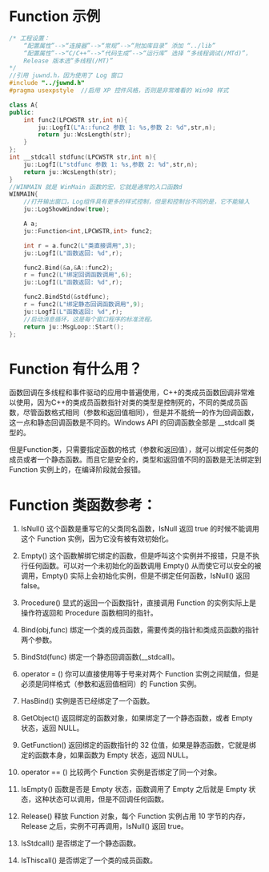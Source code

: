 # Function 示例
```CPP
/* 工程设置：
	“配置属性”-->“连接器”-->“常规”-->“附加库目录” 添加 “../lib”
	“配置属性”-->“C/C++”-->“代码生成”-->“运行库” 选择 “多线程调试(/MTd)”，
	Release 版本选“多线程(/MT)”
*/
//引用 juwnd.h，因为使用了 Log 窗口
#include "../juwnd.h"
#pragma usexpstyle	//启用 XP 控件风格，否则是非常难看的 Win98 样式

class A{
public:
	int func2(LPCWSTR str,int n){
		ju::LogfI(L"A::func2 参数 1: %s,参数 2: %d",str,n);
		return ju::WcsLength(str);
	}
};
int __stdcall stdfunc(LPCWSTR str,int n){
	ju::LogfI(L"stdfunc 参数 1: %s,参数 2: %d",str,n);
	return ju::WcsLength(str);
}
//WINMAIN 就是 WinMain 函数的宏，它就是通常的入口函数d
WINMAIN{
	//打开输出窗口，Log组件具有更多的样式控制，但是和控制台不同的是，它不能输入
	ju::LogShowWindow(true);

	A a;
	ju::Function<int,LPCWSTR,int> func2;

	int r = a.func2(L"类直接调用",3);
	ju::LogfI(L"函数返回: %d",r);

	func2.Bind(&a,&A::func2);
	r = func2(L"绑定回调函数调用",6);
	ju::LogfI(L"函数返回: %d",r);

	func2.BindStd(&stdfunc);
	r = func2(L"绑定静态回调函数调用",9);
	ju::LogfI(L"函数返回: %d",r);
	//启动消息循环，这是每个窗口程序的标准流程。
	return ju::MsgLoop::Start();
};
```
# Function 有什么用？

函数回调在多线程和事件驱动的应用中普遍使用，C++的类成员函数回调非常难以使用，因为C++的类成员函数指针对类的类型是控制死的，不同的类成员函数，尽管函数格式相同（参数和返回值相同），但是并不能统一的作为回调函数，这一点和静态回调函数是不同的。Windows API 的回调函数全部是 __stdcall 类型的。

但是Function类，只需要指定函数的格式（参数和返回值），就可以绑定任何类的成员或者一个静态函数。而且它是安全的，类型和返回值不同的函数是无法绑定到 Function 实例上的，在编译阶段就会报错。

# Function 类函数参考：

1. IsNull()	这个函数是重写它的父类同名函数，IsNull 返回 true 的时候不能调用这个 Function 实例，因为它没有被有效初始化。

2. Empty() 这个函数解绑它绑定的函数，但是呼叫这个实例并不报错，只是不执行任何函数。可以对一个未初始化的函数调用 Empty() 从而使它可以安全的被调用，Empty() 实际上会初始化实例，但是不绑定任何函数，IsNull() 返回 false。

3. Procedure() 显式的返回一个函数指针，直接调用 Function 的实例实际上是操作符返回和 Procedure 函数相同的指针。

4. Bind(obj,func) 绑定一个类的成员函数，需要传类的指针和类成员函数的指针两个参数。

5. BindStd(func) 绑定一个静态回调函数(__stdcall)。

6. operator = () 你可以直接使用等于号来对两个 Function 实例之间赋值，但是必须是同样格式（参数和返回值相同）的 Function 实例。

7. HasBind() 实例是否已经绑定了一个函数。

8. GetObject() 返回绑定的函数对象，如果绑定了一个静态函数，或者 Empty 状态，返回 NULL。

9. GetFunction() 返回绑定的函数指针的 32 位值，如果是静态函数，它就是绑定的函数本身，如果函数为 Empty 状态，返回 NULL。

10. operator == () 比较两个 Function 实例是否绑定了同一个对象。

11. IsEmpty() 函数是否是 Empty 状态，函数调用了 Empty 之后就是 Empty 状态，这种状态可以调用，但是不回调任何函数。

12. Release() 释放 Function 对象，每个 Function 实例占用 10 字节的内存，Release 之后，实例不可再调用，IsNull() 返回 true。

13. IsStdcall() 是否绑定了一个静态函数。

14. IsThiscall() 是否绑定了一个类的成员函数。
